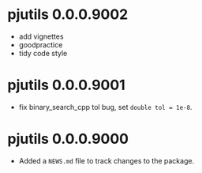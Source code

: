 # pjutils 0.0.0.9002

* add vignettes
* goodpractice
* tidy code style

# pjutils 0.0.0.9001

* fix binary_search_cpp tol bug, set `double tol = 1e-8`.

# pjutils 0.0.0.9000

* Added a `NEWS.md` file to track changes to the package.
